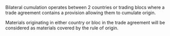 Bilateral cumulation operates between 2 countries or trading blocs where a trade agreement contains a provision allowing them to cumulate origin.

Materials originating in either country or bloc in the trade agreement will be considered as materials covered by the rule of origin.
